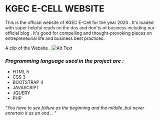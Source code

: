 # KGEC E-CELL WEBSITE 

This is the official website of KGEC E-Cell for the year 2020 . It's loaded with super helpful reads on the dos and don'ts of business including our official blog .
It's good for compelling and thought-provoking pieces on entrepreneurial life and business best practices. 

A clip of the Website . 
![Alt Text](images/done.gif) 

### _Programming language used in the project are :_

* HTML 5 
* CSS 3 
* BOOTSTRAP 4 
* JAVASCRIPT 
* JQUERY 
* PHP

_"You have to see failure as the beginning and the middle ,but never entertain it as an end .. "_
